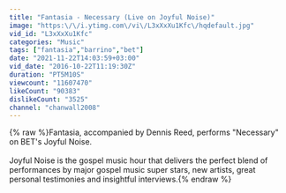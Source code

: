 ```yaml
---
title: "Fantasia - Necessary (Live on Joyful Noise)"
image: "https:\/\/i.ytimg.com\/vi\/L3xXxXu1Kfc\/hqdefault.jpg"
vid_id: "L3xXxXu1Kfc"
categories: "Music"
tags: ["fantasia","barrino","bet"]
date: "2021-11-22T14:03:59+03:00"
vid_date: "2016-10-22T11:19:30Z"
duration: "PT5M10S"
viewcount: "11607470"
likeCount: "90383"
dislikeCount: "3525"
channel: "chanwall2008"
---
```

{% raw %}Fantasia, accompanied by Dennis Reed, performs &quot;Necessary&quot; on BET's Joyful Noise.<br /><br />Joyful Noise is the gospel music hour that delivers the perfect blend of performances by major gospel music super stars, new artists, great personal testimonies and insightful interviews.{% endraw %}

